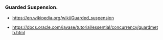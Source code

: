 ### Guarded Suspension.

* https://en.wikipedia.org/wiki/Guarded_suspension

* https://docs.oracle.com/javase/tutorial/essential/concurrency/guardmeth.html